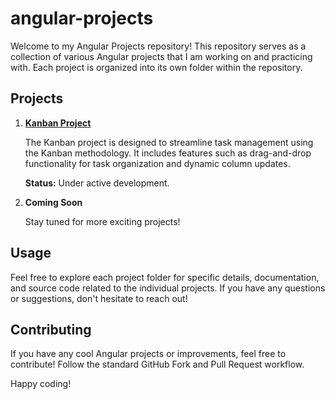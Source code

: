 # angular-projects

Welcome to my Angular Projects repository! This repository serves as a collection of various Angular projects that I am working on and practicing with. Each project is organized into its own folder within the repository.

## Projects

1. **[Kanban Project](./kanban/)**

    The Kanban project is designed to streamline task management using the Kanban methodology. It includes features such as drag-and-drop functionality for task organization and dynamic column updates.

    **Status:** Under active development.

2. **Coming Soon**

    Stay tuned for more exciting projects!    

## Usage

Feel free to explore each project folder for specific details, documentation, and source code related to the individual projects. If you have any questions or suggestions, don't hesitate to reach out!

## Contributing

If you have any cool Angular projects or improvements, feel free to contribute! Follow the standard GitHub Fork and Pull Request workflow.

Happy coding!
